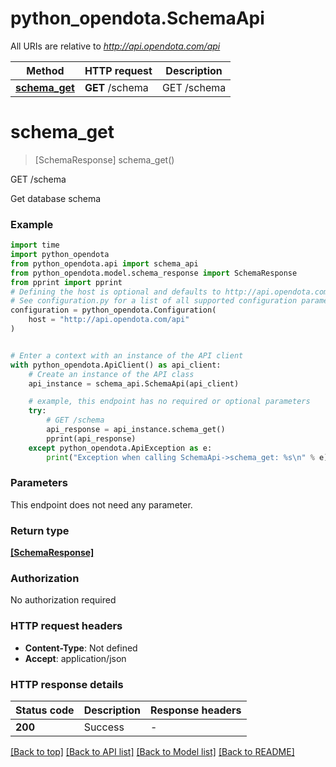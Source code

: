 # python_opendota.SchemaApi

All URIs are relative to *http://api.opendota.com/api*

Method | HTTP request | Description
------------- | ------------- | -------------
[**schema_get**](SchemaApi.md#schema_get) | **GET** /schema | GET /schema


# **schema_get**
> [SchemaResponse] schema_get()

GET /schema

Get database schema

### Example


```python
import time
import python_opendota
from python_opendota.api import schema_api
from python_opendota.model.schema_response import SchemaResponse
from pprint import pprint
# Defining the host is optional and defaults to http://api.opendota.com/api
# See configuration.py for a list of all supported configuration parameters.
configuration = python_opendota.Configuration(
    host = "http://api.opendota.com/api"
)


# Enter a context with an instance of the API client
with python_opendota.ApiClient() as api_client:
    # Create an instance of the API class
    api_instance = schema_api.SchemaApi(api_client)

    # example, this endpoint has no required or optional parameters
    try:
        # GET /schema
        api_response = api_instance.schema_get()
        pprint(api_response)
    except python_opendota.ApiException as e:
        print("Exception when calling SchemaApi->schema_get: %s\n" % e)
```


### Parameters
This endpoint does not need any parameter.

### Return type

[**[SchemaResponse]**](SchemaResponse.md)

### Authorization

No authorization required

### HTTP request headers

 - **Content-Type**: Not defined
 - **Accept**: application/json


### HTTP response details

| Status code | Description | Response headers |
|-------------|-------------|------------------|
**200** | Success |  -  |

[[Back to top]](#) [[Back to API list]](../README.md#documentation-for-api-endpoints) [[Back to Model list]](../README.md#documentation-for-models) [[Back to README]](../README.md)

